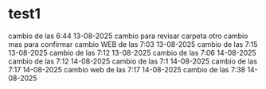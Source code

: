 # test1
cambio de las 6:44 13-08-2025
cambio para revisar carpeta 
otro cambio mas para confirmar 
cambio WEB de las 7:03 13-08-2025
cambio de las 7:15 13-08-2025
cambio de las 7:12 13-08-2025
cambio de las 7:06 14-08-2025
cambio de las 7:12 14-08-2025
cambio de las 7:1 14-08-2025
cambio de las 7:17 14-08-2025
cambio web  de las 7:17 14-08-2025
cambio de las 7:38 14-08-2025
